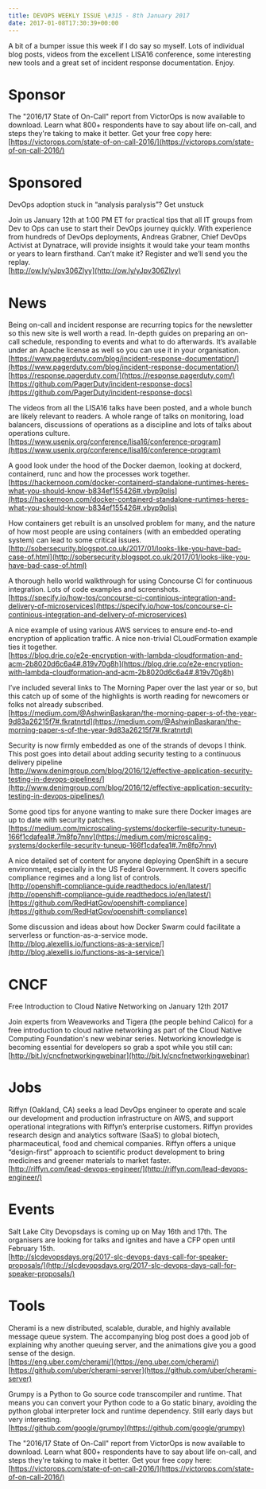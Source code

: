 ```yaml
---
title: DEVOPS WEEKLY ISSUE \#315 - 8th January 2017 
date: 2017-01-08T17:30:39+00:00
---
```


A bit of a bumper issue this week if I do say so myself. Lots of individual blog posts, videos from the excellent LISA16 conference, some interesting new tools and a great set of incident response documentation. Enjoy.


Sponsor
======

The "2016/17 State of On-Call" report from VictorOps is now available to download. Learn what 800+ respondents have to say about life on-call, and steps they're taking to make it better. Get your free copy here:
<br>[https://victorops.com/state-of-on-call-2016/](https://victorops.com/state-of-on-call-2016/)


Sponsored
========

DevOps adoption stuck in “analysis paralysis”? Get unstuck

Join us January 12th at 1:00 PM ET for practical tips that all IT groups from Dev to Ops can use to start their DevOps journey quickly. With experience from hundreds of DevOps deployments, Andreas Grabner, Chief DevOps Activist at Dynatrace, will provide insights it would take your team months or years to learn firsthand. Can’t make it? Register and we’ll send you the replay.
<br>[http://ow.ly/yJpv306Zlyy](http://ow.ly/yJpv306Zlyy)


News
====

Being on-call and incident response are recurring topics for the newsletter so this new site is well worth a read. In-depth guides on preparing an on-call schedule, responding to events and what to do afterwards. It’s available under an Apache license as well so you can use it in your organisation.
<br>[https://www.pagerduty.com/blog/incident-response-documentation/](https://www.pagerduty.com/blog/incident-response-documentation/)
<br>[https://response.pagerduty.com/](https://response.pagerduty.com/)
<br>[https://github.com/PagerDuty/incident-response-docs](https://github.com/PagerDuty/incident-response-docs)


The videos from all the LISA16 talks have been posted, and a whole bunch are likely relevant to readers. A whole range of talks on monitoring, load balancers, discussions of operations as a discipline and lots of talks about operations culture.
<br>[https://www.usenix.org/conference/lisa16/conference-program](https://www.usenix.org/conference/lisa16/conference-program)


A good look under the hood of the Docker daemon, looking at dockerd, containerd, runc and how the processes work together.
<br>[https://hackernoon.com/docker-containerd-standalone-runtimes-heres-what-you-should-know-b834ef155426#.vbyp9plis](https://hackernoon.com/docker-containerd-standalone-runtimes-heres-what-you-should-know-b834ef155426#.vbyp9plis)


How containers get rebuilt is an unsolved problem for many, and the nature of how most people are using containers (with an embedded operating system) can lead to some critical issues.
<br>[http://sobersecurity.blogspot.co.uk/2017/01/looks-like-you-have-bad-case-of.html](http://sobersecurity.blogspot.co.uk/2017/01/looks-like-you-have-bad-case-of.html)


A thorough hello world walkthrough for using Concourse CI for continuous integration. Lots of code examples and screenshots.
<br>[https://specify.io/how-tos/concourse-ci-continious-integration-and-delivery-of-microservices](https://specify.io/how-tos/concourse-ci-continious-integration-and-delivery-of-microservices)


A nice example of using various AWS services to ensure end-to-end encryption of application traffic. A nice non-trivial CLoudFormation example ties it together.
<br>[https://blog.drie.co/e2e-encryption-with-lambda-cloudformation-and-acm-2b8020d6c6a4#.819v70g8h](https://blog.drie.co/e2e-encryption-with-lambda-cloudformation-and-acm-2b8020d6c6a4#.819v70g8h)


I’ve included several links to The Morning Paper over the last year or so, but this catch up of some of the highlights is worth reading for newcomers or folks not already subscribed.
<br>[https://medium.com/@AshwinBaskaran/the-morning-paper-s-of-the-year-9d83a26215f7#.fkratnrtd](https://medium.com/@AshwinBaskaran/the-morning-paper-s-of-the-year-9d83a26215f7#.fkratnrtd)


Security is now firmly embedded as one of the strands of devops I think. This post goes into detail about adding security testing to a continuous delivery pipeline
<br>[http://www.denimgroup.com/blog/2016/12/effective-application-security-testing-in-devops-pipelines/](http://www.denimgroup.com/blog/2016/12/effective-application-security-testing-in-devops-pipelines/)


Some good tips for anyone wanting to make sure there Docker images are up to date with security patches.
<br>[https://medium.com/microscaling-systems/dockerfile-security-tuneup-166f1cdafea1#.7m8fp7nnv](https://medium.com/microscaling-systems/dockerfile-security-tuneup-166f1cdafea1#.7m8fp7nnv)


A nice detailed set of content for anyone deploying OpenShift in a secure environment, especially in the US Federal Government. It covers specific compliance regimes and a long list of controls.
<br>[http://openshift-compliance-guide.readthedocs.io/en/latest/](http://openshift-compliance-guide.readthedocs.io/en/latest/)
<br>[https://github.com/RedHatGov/openshift-compliance](https://github.com/RedHatGov/openshift-compliance)


Some discussion and ideas about how Docker Swarm could facilitate a serverless or function-as-a-service mode.
<br>[http://blog.alexellis.io/functions-as-a-service/](http://blog.alexellis.io/functions-as-a-service/)


CNCF
====

Free Introduction to Cloud Native Networking on January 12th 2017

Join experts from Weaveworks and Tigera (the people behind Calico) for a free introduction to cloud native networking as part of the Cloud Native Computing Foundation's new webinar series. Networking knowledge is becoming essential for developers so grab a spot while you still can:
<br>[http://bit.ly/cncfnetworkingwebinar](http://bit.ly/cncfnetworkingwebinar)


Jobs
====

Riffyn (Oakland, CA) seeks a lead DevOps engineer to operate and scale our development and production infrastructure on AWS, and support operational integrations with Riffyn’s enterprise customers. Riffyn provides research design and analytics software (SaaS) to global biotech, pharmaceutical, food and chemical companies. Riffyn offers a unique “design-first” approach to scientific product development to bring medicines and greener materials to market faster.
<br>[http://riffyn.com/lead-devops-engineer/](http://riffyn.com/lead-devops-engineer/)


Events
======

Salt Lake City Devopsdays is coming up on May 16th and 17th. The organisers are looking for talks and ignites and have a CFP open until February 15th.
<br>[http://slcdevopsdays.org/2017-slc-devops-days-call-for-speaker-proposals/](http://slcdevopsdays.org/2017-slc-devops-days-call-for-speaker-proposals/)


Tools
=====

Cherami is a new distributed, scalable, durable, and highly available message queue system. The accompanying blog post does a good job of explaining why another queuing server, and the animations give you a good sense of the design.
<br>[https://eng.uber.com/cherami/](https://eng.uber.com/cherami/)
<br>[https://github.com/uber/cherami-server](https://github.com/uber/cherami-server)


Grumpy is a Python to Go source code transcompiler and runtime. That means you can convert your Python code to a Go static binary, avoiding the python global interpreter lock and runtime dependency. Still early days but very interesting.
<br>[https://github.com/google/grumpy](https://github.com/google/grumpy)



The "2016/17 State of On-Call" report from VictorOps is now available to download. Learn what 800+ respondents have to say about life on-call, and steps they're taking to make it better. Get your free copy here:
<br>[https://victorops.com/state-of-on-call-2016/](https://victorops.com/state-of-on-call-2016/)



